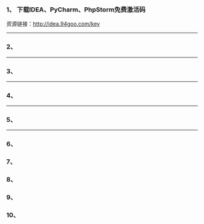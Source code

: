 ### 1、  下载IDEA、PyCharm、PhpStorm免费激活码
 资源链接：http://idea.94goo.com/key
***
### 2、

 ***
### 3、

  ***
 ### 4、
 
 ***
  ### 5、



 ***
### 6、

### 7、

  ### 8、

### 9、

 ### 10、
